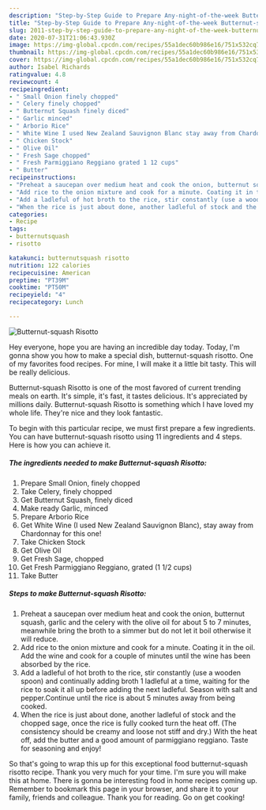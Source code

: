 ```yaml
---
description: "Step-by-Step Guide to Prepare Any-night-of-the-week Butternut-squash Risotto"
title: "Step-by-Step Guide to Prepare Any-night-of-the-week Butternut-squash Risotto"
slug: 2011-step-by-step-guide-to-prepare-any-night-of-the-week-butternut-squash-risotto
date: 2020-07-31T21:06:43.930Z
image: https://img-global.cpcdn.com/recipes/55a1dec60b986e16/751x532cq70/butternut-squash-risotto-recipe-main-photo.jpg
thumbnail: https://img-global.cpcdn.com/recipes/55a1dec60b986e16/751x532cq70/butternut-squash-risotto-recipe-main-photo.jpg
cover: https://img-global.cpcdn.com/recipes/55a1dec60b986e16/751x532cq70/butternut-squash-risotto-recipe-main-photo.jpg
author: Isabel Richards
ratingvalue: 4.8
reviewcount: 4
recipeingredient:
- " Small Onion finely chopped"
- " Celery finely chopped"
- " Butternut Squash finely diced"
- " Garlic minced"
- " Arborio Rice"
- " White Wine I used New Zealand Sauvignon Blanc stay away from Chardonnay for this one"
- " Chicken Stock"
- " Olive Oil"
- " Fresh Sage chopped"
- " Fresh Parmiggiano Reggiano grated 1 12 cups"
- " Butter"
recipeinstructions:
- "Preheat a saucepan over medium heat and cook the onion, butternut squash, garlic and the celery with the olive oil for about 5 to 7 minutes, meanwhile bring the broth to a simmer but do not let it boil otherwise it will reduce."
- "Add rice to the onion mixture and cook for a minute. Coating it in the oil. Add the wine and cook for a couple of minutes until the wine has been absorbed by the rice."
- "Add a ladleful of hot broth to the rice, stir constantly (use a wooden spoon) and continually adding broth 1 ladleful at a time, waiting for the rice to soak it all up before adding the next ladleful. Season with salt and pepper.Continue until the rice is about 5 minutes away from being cooked."
- "When the rice is just about done, another ladleful of stock and the chopped sage, once the rice is fully cooked turn the heat off. (The consistency should be creamy and loose not stiff and dry.) With the heat off, add the butter and a good amount of parmiggiano reggiano. Taste for seasoning and enjoy!"
categories:
- Recipe
tags:
- butternutsquash
- risotto

katakunci: butternutsquash risotto 
nutrition: 122 calories
recipecuisine: American
preptime: "PT39M"
cooktime: "PT50M"
recipeyield: "4"
recipecategory: Lunch

---
```



![Butternut-squash Risotto](https://img-global.cpcdn.com/recipes/55a1dec60b986e16/751x532cq70/butternut-squash-risotto-recipe-main-photo.jpg)

Hey everyone, hope you are having an incredible day today. Today, I'm gonna show you how to make a special dish, butternut-squash risotto. One of my favorites food recipes. For mine, I will make it a little bit tasty. This will be really delicious.

Butternut-squash Risotto is one of the most favored of current trending meals on earth. It's simple, it's fast, it tastes delicious. It's appreciated by millions daily. Butternut-squash Risotto is something which I have loved my whole life. They're nice and they look fantastic.




To begin with this particular recipe, we must first prepare a few ingredients. You can have butternut-squash risotto using 11 ingredients and 4 steps. Here is how you can achieve it.

<!--inarticleads1-->

##### The ingredients needed to make Butternut-squash Risotto:

1. Prepare  Small Onion, finely chopped
1. Take  Celery, finely chopped
1. Get  Butternut Squash, finely diced
1. Make ready  Garlic, minced
1. Prepare  Arborio Rice
1. Get  White Wine (I used New Zealand Sauvignon Blanc), stay away from Chardonnay for this one!
1. Take  Chicken Stock
1. Get  Olive Oil
1. Get  Fresh Sage, chopped
1. Get  Fresh Parmiggiano Reggiano, grated (1 1/2 cups)
1. Take  Butter




<!--inarticleads2-->

##### Steps to make Butternut-squash Risotto:

1. Preheat a saucepan over medium heat and cook the onion, butternut squash, garlic and the celery with the olive oil for about 5 to 7 minutes, meanwhile bring the broth to a simmer but do not let it boil otherwise it will reduce.
1. Add rice to the onion mixture and cook for a minute. Coating it in the oil. Add the wine and cook for a couple of minutes until the wine has been absorbed by the rice.
1. Add a ladleful of hot broth to the rice, stir constantly (use a wooden spoon) and continually adding broth 1 ladleful at a time, waiting for the rice to soak it all up before adding the next ladleful. Season with salt and pepper.Continue until the rice is about 5 minutes away from being cooked.
1. When the rice is just about done, another ladleful of stock and the chopped sage, once the rice is fully cooked turn the heat off. (The consistency should be creamy and loose not stiff and dry.) With the heat off, add the butter and a good amount of parmiggiano reggiano. Taste for seasoning and enjoy!




So that's going to wrap this up for this exceptional food butternut-squash risotto recipe. Thank you very much for your time. I'm sure you will make this at home. There is gonna be interesting food in home recipes coming up. Remember to bookmark this page in your browser, and share it to your family, friends and colleague. Thank you for reading. Go on get cooking!
